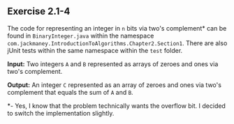 Exercise 2.1-4
--------------

The code for representing an integer in `n` bits via two's complement* can be found in `BinaryInteger.java` within the namespace `com.jackmaney.IntroductionToAlgorithms.Chapter2.Section1`. There are also jUnit tests within the same namespace within the `test` folder.



**Input:** Two integers `A` and `B` represented as arrays of zeroes and ones via two's complement.

**Output:** An integer `C` represented as an array of zeroes and ones via two's complement that equals the sum of `A` and `B`.


*- Yes, I know that the problem technically wants the overflow bit. I decided to switch the implementation slightly.